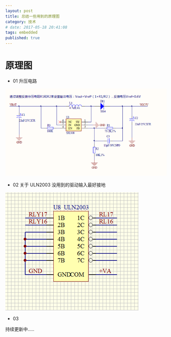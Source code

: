 ```yaml
---
layout: post
title: 总结一些用到的原理图
category: 技术
# date: 2017-05-18 20:41:08
tags: embedded
published: true
---
```


# 原理图

- 01 升压电路

<!-- ![升压电路](http://i.imgur.com/Wpf2cn2.png) -->
<img src="https://raw.githubusercontent.com/AlvinMi/2019-Pic/master/20190307134238.png"/>

- 02 关于 ULN2003 没用到的驱动输入最好接地

<!-- ![](https://i.imgur.com/kyri0Ya.png) -->
<img src="https://raw.githubusercontent.com/AlvinMi/2019-Pic/master/20190307134312.png"/>

- 03

持续更新中.....
